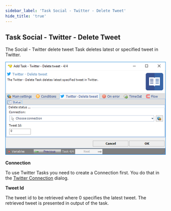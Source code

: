 ```yaml
---
sidebar_label: 'Task Social - Twitter - Delete Tweet'
hide_title: 'true'
---
```


## Task Social - Twitter - Delete Tweet

The Social - Twitter delete tweet Task deletes latest or specified tweet in Twitter.

![](../../../../../static/img/tasksocialtwitterdeletetweet.png)

**Connection**

To use Twitter Tasks you need to create a Connection first. You do that in the [Twitter Connection](../../../server/connection-twitter) dialog.
 
**Tweet Id**

The tweet id to be retrieved where 0 specifies the latest tweet. The retrieved tweet is presented in output of the task.